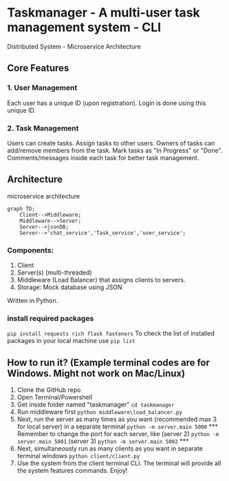# Taskmanager - A multi-user task management system - CLI
Distributed System - Microservice Architecture

## Core Features

### 1. User Management
Each user has a unique ID (upon registration).
Login is done using this unique ID.

### 2. Task Management
Users can create tasks. 
Assign tasks to other users. Owners of tasks can add/remove members from the task.
Mark tasks as "In Progress" or "Done". 
Comments/messages inside each task for better task management.

## Architecture
microservice architecture
```mermaid
graph TD;
    Client-->Middleware;
    Middleware-->Server;
    Server-->jsonDB;
    Server-->'chat_service','Task_service','user_service';
```

### Components:
1. Client 
2. Server(s) (multi-threaded)
3. Middleware (Load Balancer) that assigns clients to servers.
4. Storage: Mock database using JSON

Written in Python.

### install required packages
```pip install requests rich flask fasteners``` 
To check the list of installed packages in your local machine use ```pip list```

## How to run it? (Example terminal codes are for Windows. Might not work on Mac/Linux)
1. Clone the GitHub repo
2. Open Terminal/Powershell
3. Get inside folder named "taskmanager" ```cd taskmanager```
4. Run middleware first ```python middleware\load_balancer.py```
5. Next, run the server as many times as you want (recommended max 3 for local server) in a separate terminal ```python -m server.main 5000``` *** Remember to change the port for each server, like (server 2) ```python -m server.main 5001``` (server 3) ```python -m server.main 5002``` ***
6. Next, simultaneously run as many clients as you want in separate terminal windows ```python client/client.py```
7. Use the system from the client terminal CLI. The terminal will provide all the system features commands. Enjoy!